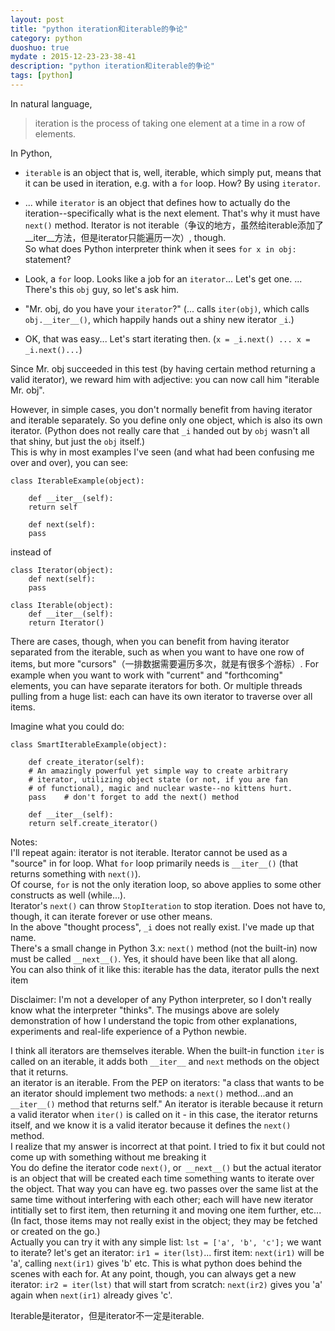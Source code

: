 ```yaml
---
layout: post
title: "python iteration和iterable的争论"
category: python
duoshuo: true
mydate : 2015-12-23-23-38-41
description: "python iteration和iterable的争论"
tags: [python]
---
```

In natural language,   

> iteration is the process of taking one element at a time in a row of elements.   

In Python,   

- `iterable` is an object that is, well, iterable, which simply put, means that it can be used in iteration, e.g. with a `for` loop. How? By using `iterator`.       
- ... while `iterator` is an object that defines how to actually do the iteration--specifically what is the next element. That's why it must have `next()` method. Iterator is not iterable（争议的地方，虽然给iterable添加了__iter__方法，但是iterator只能遍历一次）, though.   
So what does Python interpreter think when it sees `for x in obj:` statement?   

- Look, a `for` loop. Looks like a job for an `iterator`... Let's get one. ... There's this `obj` guy, so let's ask him.   
- "Mr. obj, do you have your `iterator`?" (... calls `iter(obj)`, which calls `obj.__iter__()`, which happily hands out a shiny new iterator `_i`.)   
- OK, that was easy... Let's start iterating then. (`x = _i.next() ... x = _i.next()...`)   


Since Mr. obj succeeded in this test (by having certain method returning a valid iterator), we reward him with adjective: you can now call him "iterable Mr. obj".     

However, in simple cases, you don't normally benefit from having iterator and iterable separately. So you define only one object, which is also its own iterator. (Python does not really care that `_i` handed out by `obj` wasn't all that shiny, but just the `obj` itself.)    
This is why in most examples I've seen (and what had been confusing me over and over), you can see:                         

	class IterableExample(object):

	    def __iter__(self):
		return self

	    def next(self):
		pass

instead of    

	class Iterator(object):
	    def next(self):
		pass

	class Iterable(object):
	    def __iter__(self):
		return Iterator()

There are cases, though, when you can benefit from having iterator separated from the iterable, such as when you want to have one row of items, but more "cursors"（一排数据需要遍历多次，就是有很多个游标）. For example when you want to work with "current" and "forthcoming" elements, you can have separate iterators for both. Or multiple threads pulling from a huge list: each can have its own iterator to traverse over all items.     

Imagine what you could do:   

	class SmartIterableExample(object):

	    def create_iterator(self):
		# An amazingly powerful yet simple way to create arbitrary
		# iterator, utilizing object state (or not, if you are fan
		# of functional), magic and nuclear waste--no kittens hurt.
		pass    # don't forget to add the next() method

	    def __iter__(self):
		return self.create_iterator()

Notes:   
I'll repeat again: iterator is not iterable. Iterator cannot be used as a "source" in for loop. What `for` loop primarily needs is `__iter__()` (that returns something with `next()`).   
Of course, `for` is not the only iteration loop, so above applies to some other constructs as well (while...).                    
Iterator's `next()` can throw `StopIteration` to stop iteration. Does not have to, though, it can iterate forever or use other means.              
In the above "thought process", `_i` does not really exist. I've made up that name.     
There's a small change in Python 3.x: `next()` method (not the built-in) now must be called `__next__()`. Yes, it should have been like that all along.               
You can also think of it like this: iterable has the data, iterator pulls the next item          

Disclaimer: I'm not a developer of any Python interpreter, so I don't really know what the interpreter "thinks". The musings above are solely demonstration of how I understand the topic from other explanations, experiments and real-life experience of a Python newbie.     


I think all iterators are themselves iterable. When the built-in function `iter` is called on an iterable, it adds both `__iter__` and `next` methods on the object that it returns.  	 
an iterator is an iterable. From the PEP on iterators: "a class that wants to be an iterator should implement two methods: a `next()` method...and an `__iter__()` method that returns self." An iterator is iterable because it return a valid iterator when `iter()` is called on it - in this case, the iterator returns itself, and we know it is a valid iterator because it defines the `next()` method.   
I realize that my answer is incorrect at that point. I tried to fix it but could not come up with something without me breaking it   
You do define the iterator code `next()`, or` __next__()` but the actual iterator is an object that will be created each time something wants to iterate over the object. That way you can have eg. two passes over the same list at the same time without interfering with each other; each will have new iterator intitially set to first item, then returning it and moving one item further, etc... (In fact, those items may not really exist in the object; they may be fetched or created on the go.)      
Actually you can try it with any simple list: `lst = ['a', 'b', 'c'];` we want to iterate? let's get an iterator: `ir1 = iter(lst)`... first item: `next(ir1)` will be 'a', calling `next(ir1)` gives 'b' etc. This is what python does behind the scenes with each for. At any point, though, you can always get a new iterator: `ir2 = iter(lst)` that will start from scratch: `next(ir2)` gives you 'a' again when `next(ir1)` already gives 'c'.          

Iterable是iterator，但是iterator不一定是iterable.   

